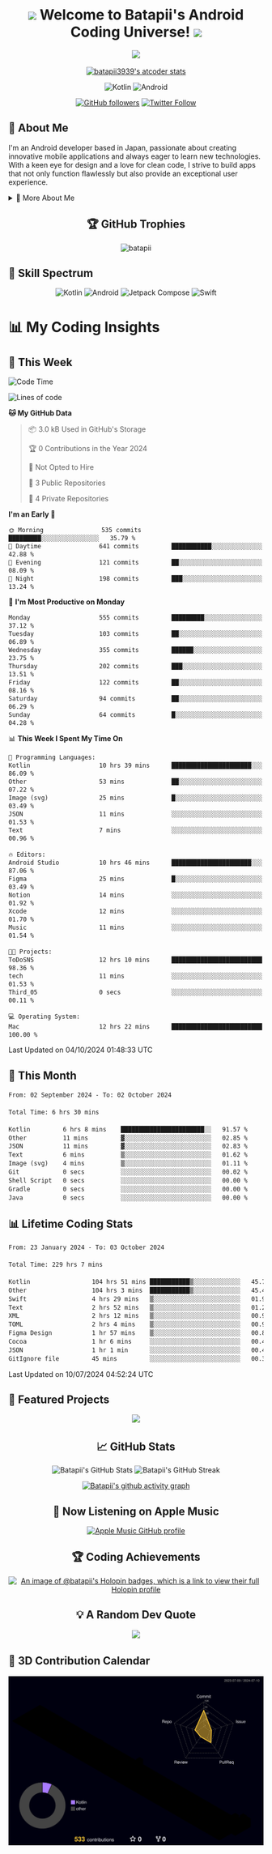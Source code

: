 <h1 align="center">
  <img src="https://media.giphy.com/media/hvRJCLFzcasrR4ia7z/giphy.gif" width="28">
  Welcome to Batapii's Android Coding Universe!
  <img src="https://media.giphy.com/media/hvRJCLFzcasrR4ia7z/giphy.gif" width="28">
</h1>

<p align="center">
  <img src="https://readme-typing-svg.herokuapp.com/?lines=Android+Developer+in+Japan;Always%20learning%20new%20things&font=Fira%20Code&center=true&width=440&height=45&color=f75c7e&vCenter=true&size=22">
</p>

<div align="center">

[![batapii3939's atcoder stats](https://atcoder-readme-stats.vercel.app/stats/batapii3939?theme=dark&show_history=5&width=450)](https://github.com/iwbc-mzk/atcoder-readme-stats)

![Kotlin](https://img.shields.io/badge/Kotlin-★☆☆☆☆☆☆☆☆☆-brightgreen)
![Android](https://img.shields.io/badge/Android-★☆☆☆☆☆☆☆☆☆-brightgreen)

  
[![GitHub followers](https://img.shields.io/github/followers/batapii?style=social)](https://github.com/batapii)
[![Twitter Follow](https://img.shields.io/twitter/follow/batapii?style=social)](https://twitter.com/batapii3939)

</div>

## 🚀 About Me
I'm an Android developer based in Japan, passionate about creating innovative mobile applications and always eager to learn new technologies. With a keen eye for design and a love for clean code, I strive to build apps that not only function flawlessly but also provide an exceptional user experience.

<details>
<summary>🌟 More About Me</summary>

- 🔭 I'm currently working on revolutionizing mobile productivity apps
- 🌱 I'm currently learning Kotlin Multiplatform and Jetpack Compose
- 👯 I'm looking to collaborate on open-source Android projects
- 💬 Ask me about Android development, Kotlin, and mobile UX design
- ⚡ Fun fact: I can solve a Rubik's cube in under 2 minutes!

</details>

<h2 align="center">🏆 GitHub Trophies</h2>
<p align="center">
  <img src="https://github-profile-trophy.vercel.app/?username=batapii&theme=nord&column=7&no-frame=true&no-bg=true&rank=SECRET,SSS,SS,S,AAA,AA,A,B,C,?" alt="batapii" />
</p>

## 🌈 Skill Spectrum

<div align="center">

![Kotlin](https://img.shields.io/badge/Kotlin-0095D5?style=for-the-badge&logo=kotlin&logoColor=white)
![Android](https://img.shields.io/badge/Android-3DDC84?style=for-the-badge&logo=android&logoColor=white)
![Jetpack Compose](https://img.shields.io/badge/Jetpack%20Compose-4285F4?style=for-the-badge&logo=jetpackcompose&logoColor=white)
![Swift](https://img.shields.io/badge/Swift-FA7343?style=for-the-badge&logo=swift&logoColor=white)

</div>


# 📊 My Coding Insights

## 📅 This Week
<!--START_SECTION:waka-week-->
![Code Time](http://img.shields.io/badge/Code%20Time-229%20hrs%207%20mins-blue)

![Lines of code](https://img.shields.io/badge/From%20Hello%20World%20I%27ve%20Written-96.8%20thousand%20lines%20of%20code-blue)

**🐱 My GitHub Data** 

> 📦 3.0 kB Used in GitHub's Storage 
 > 
> 🏆 0 Contributions in the Year 2024
 > 
> 🚫 Not Opted to Hire
 > 
> 📜 3 Public Repositories 
 > 
> 🔑 4 Private Repositories 
 > 
**I'm an Early 🐤** 

```text
🌞 Morning                535 commits         █████████░░░░░░░░░░░░░░░░   35.79 % 
🌆 Daytime                641 commits         ███████████░░░░░░░░░░░░░░   42.88 % 
🌃 Evening                121 commits         ██░░░░░░░░░░░░░░░░░░░░░░░   08.09 % 
🌙 Night                  198 commits         ███░░░░░░░░░░░░░░░░░░░░░░   13.24 % 
```
📅 **I'm Most Productive on Monday** 

```text
Monday                   555 commits         █████████░░░░░░░░░░░░░░░░   37.12 % 
Tuesday                  103 commits         ██░░░░░░░░░░░░░░░░░░░░░░░   06.89 % 
Wednesday                355 commits         ██████░░░░░░░░░░░░░░░░░░░   23.75 % 
Thursday                 202 commits         ███░░░░░░░░░░░░░░░░░░░░░░   13.51 % 
Friday                   122 commits         ██░░░░░░░░░░░░░░░░░░░░░░░   08.16 % 
Saturday                 94 commits          ██░░░░░░░░░░░░░░░░░░░░░░░   06.29 % 
Sunday                   64 commits          █░░░░░░░░░░░░░░░░░░░░░░░░   04.28 % 
```


📊 **This Week I Spent My Time On** 

```text
💬 Programming Languages: 
Kotlin                   10 hrs 39 mins      ██████████████████████░░░   86.09 % 
Other                    53 mins             ██░░░░░░░░░░░░░░░░░░░░░░░   07.22 % 
Image (svg)              25 mins             █░░░░░░░░░░░░░░░░░░░░░░░░   03.49 % 
JSON                     11 mins             ░░░░░░░░░░░░░░░░░░░░░░░░░   01.53 % 
Text                     7 mins              ░░░░░░░░░░░░░░░░░░░░░░░░░   00.96 % 

🔥 Editors: 
Android Studio           10 hrs 46 mins      ██████████████████████░░░   87.06 % 
Figma                    25 mins             █░░░░░░░░░░░░░░░░░░░░░░░░   03.49 % 
Notion                   14 mins             ░░░░░░░░░░░░░░░░░░░░░░░░░   01.92 % 
Xcode                    12 mins             ░░░░░░░░░░░░░░░░░░░░░░░░░   01.70 % 
Music                    11 mins             ░░░░░░░░░░░░░░░░░░░░░░░░░   01.54 % 

🐱‍💻 Projects: 
ToDoSNS                  12 hrs 10 mins      █████████████████████████   98.36 % 
tech                     11 mins             ░░░░░░░░░░░░░░░░░░░░░░░░░   01.53 % 
Third_05                 0 secs              ░░░░░░░░░░░░░░░░░░░░░░░░░   00.11 % 

💻 Operating System: 
Mac                      12 hrs 22 mins      █████████████████████████   100.00 % 
```


 Last Updated on 04/10/2024 01:48:33 UTC
<!--END_SECTION:waka-week-->

## 📅 This Month
<!--START_SECTION:wakamonth-->

```txt
From: 02 September 2024 - To: 02 October 2024

Total Time: 6 hrs 30 mins

Kotlin         6 hrs 8 mins    ███████████████████████░░   91.57 %
Other          11 mins         ▓░░░░░░░░░░░░░░░░░░░░░░░░   02.85 %
JSON           11 mins         ▓░░░░░░░░░░░░░░░░░░░░░░░░   02.83 %
Text           6 mins          ▒░░░░░░░░░░░░░░░░░░░░░░░░   01.62 %
Image (svg)    4 mins          ▒░░░░░░░░░░░░░░░░░░░░░░░░   01.11 %
Git            0 secs          ░░░░░░░░░░░░░░░░░░░░░░░░░   00.02 %
Shell Script   0 secs          ░░░░░░░░░░░░░░░░░░░░░░░░░   00.00 %
Gradle         0 secs          ░░░░░░░░░░░░░░░░░░░░░░░░░   00.00 %
Java           0 secs          ░░░░░░░░░░░░░░░░░░░░░░░░░   00.00 %
```

<!--END_SECTION:wakamonth-->

## 📊 Lifetime Coding Stats

<!--START_SECTION:wakaalltime-->

```txt
From: 23 January 2024 - To: 03 October 2024

Total Time: 229 hrs 7 mins

Kotlin                 104 hrs 51 mins ███████████▒░░░░░░░░░░░░░   45.77 %
Other                  104 hrs 3 mins  ███████████▒░░░░░░░░░░░░░   45.41 %
Swift                  4 hrs 29 mins   ▒░░░░░░░░░░░░░░░░░░░░░░░░   01.96 %
Text                   2 hrs 52 mins   ▒░░░░░░░░░░░░░░░░░░░░░░░░   01.25 %
XML                    2 hrs 12 mins   ▒░░░░░░░░░░░░░░░░░░░░░░░░   00.96 %
TOML                   2 hrs 4 mins    ▒░░░░░░░░░░░░░░░░░░░░░░░░   00.90 %
Figma Design           1 hr 57 mins    ▒░░░░░░░░░░░░░░░░░░░░░░░░   00.86 %
Cocoa                  1 hr 6 mins     ░░░░░░░░░░░░░░░░░░░░░░░░░   00.48 %
JSON                   1 hr 1 min      ░░░░░░░░░░░░░░░░░░░░░░░░░   00.45 %
GitIgnore file         45 mins         ░░░░░░░░░░░░░░░░░░░░░░░░░   00.33 %
```

<!--END_SECTION:wakaalltime-->

Last Updated on 10/07/2024 04:52:24 UTC

## 🌟 Featured Projects

<div align="center">
  <a href="https://github.com/batapii/ToDoSNS">
    <img src="https://github-readme-stats.vercel.app/api/pin/?username=batapii&repo=ToDoSNS&theme=radical" />
  </a>

## 📈 GitHub Stats

<div align="center">
  <img src="https://github-readme-stats.vercel.app/api?username=batapii&show_icons=true&theme=radical" alt="Batapii's GitHub Stats" />
  <img src="https://github-readme-streak-stats.herokuapp.com/?user=batapii&theme=radical" alt="Batapii's GitHub Streak" />
  
[![Batapii's github activity graph](https://github-readme-activity-graph.vercel.app/graph?username=batapii&theme=react-dark)](https://github.com/ashutosh00710/github-readme-activity-graph)
</div>

## 🎵 Now Listening on Apple Music

<div align="center">
  
[![Apple Music GitHub profile](https://music-profile.rayriffy.com/theme/dark.svg?uid=001005.6598667d2ffd4a10a4f429edd0ba24c4.1156)](https://github.com/rayriffy/apple-music-github-profile)

</div>


## 🏆 Coding Achievements

<div align="center">

[![An image of @batapii's Holopin badges, which is a link to view their full Holopin profile](https://holopin.me/batapii)](https://holopin.io/@batapii)

</div>

## 💡 A Random Dev Quote

<div align="center">

![](https://quotes-github-readme.vercel.app/api?type=horizontal&theme=radical)

</div>

</div>

## 🚀 3D Contribution Calendar

<div align="center">
  
![](./profile-3d-contrib/profile-night-rainbow.svg)

</div>
